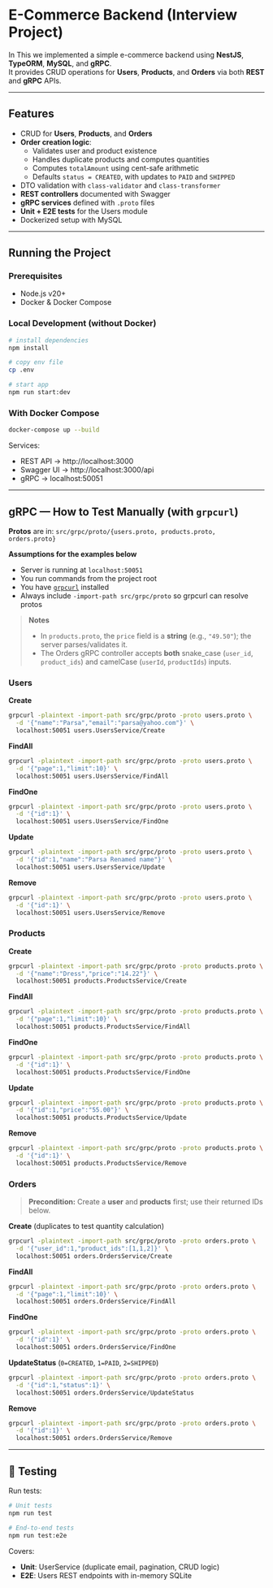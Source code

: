 # E-Commerce Backend (Interview Project)

In This we implemented a simple e-commerce backend using **NestJS**, **TypeORM**, **MySQL**, and **gRPC**.  
It provides CRUD operations for **Users**, **Products**, and **Orders** via both **REST** and **gRPC** APIs.

---

## Features

- CRUD for **Users**, **Products**, and **Orders**
- **Order creation logic**:
  - Validates user and product existence
  - Handles duplicate products and computes quantities
  - Computes `totalAmount` using cent-safe arithmetic
  - Defaults `status = CREATED`, with updates to `PAID` and `SHIPPED`
- DTO validation with `class-validator` and `class-transformer`
- **REST controllers** documented with Swagger
- **gRPC services** defined with `.proto` files
- **Unit + E2E tests** for the Users module
- Dockerized setup with MySQL

---

## Running the Project

### Prerequisites
- Node.js v20+
- Docker & Docker Compose

### Local Development (without Docker)
```bash
# install dependencies
npm install

# copy env file
cp .env

# start app
npm run start:dev
```

### With Docker Compose
```bash
docker-compose up --build
```

Services:
- REST API → http://localhost:3000  
- Swagger UI → http://localhost:3000/api  
- gRPC → localhost:50051

---


## gRPC — How to Test Manually (with `grpcurl`)

**Protos** are in: `src/grpc/proto/{users.proto, products.proto, orders.proto}`

**Assumptions for the examples below**
- Server is running at `localhost:50051`
- You run commands from the project root
- You have [`grpcurl`](https://github.com/fullstorydev/grpcurl) installed
- Always include `-import-path src/grpc/proto` so grpcurl can resolve protos

> **Notes**
> - In `products.proto`, the `price` field is a **string** (e.g., `"49.50"`); the server parses/validates it.
> - The Orders gRPC controller accepts **both** snake_case (`user_id`, `product_ids`) and camelCase (`userId`, `productIds`) inputs.

### Users

**Create**
~~~bash
grpcurl -plaintext -import-path src/grpc/proto -proto users.proto \
  -d '{"name":"Parsa","email":"parsa@yahoo.com"}' \
  localhost:50051 users.UsersService/Create
~~~

**FindAll**
~~~bash
grpcurl -plaintext -import-path src/grpc/proto -proto users.proto \
  -d '{"page":1,"limit":10}' \
  localhost:50051 users.UsersService/FindAll
~~~

**FindOne**
~~~bash
grpcurl -plaintext -import-path src/grpc/proto -proto users.proto \
  -d '{"id":1}' \
  localhost:50051 users.UsersService/FindOne
~~~

**Update**
~~~bash
grpcurl -plaintext -import-path src/grpc/proto -proto users.proto \
  -d '{"id":1,"name":"Parsa Renamed name"}' \
  localhost:50051 users.UsersService/Update
~~~

**Remove**
~~~bash
grpcurl -plaintext -import-path src/grpc/proto -proto users.proto \
  -d '{"id":1}' \
  localhost:50051 users.UsersService/Remove
~~~

### Products

**Create**
~~~bash
grpcurl -plaintext -import-path src/grpc/proto -proto products.proto \
  -d '{"name":"Dress","price":"14.22"}' \
  localhost:50051 products.ProductsService/Create
~~~

**FindAll**
~~~bash
grpcurl -plaintext -import-path src/grpc/proto -proto products.proto \
  -d '{"page":1,"limit":10}' \
  localhost:50051 products.ProductsService/FindAll
~~~

**FindOne**
~~~bash
grpcurl -plaintext -import-path src/grpc/proto -proto products.proto \
  -d '{"id":1}' \
  localhost:50051 products.ProductsService/FindOne
~~~

**Update**
~~~bash
grpcurl -plaintext -import-path src/grpc/proto -proto products.proto \
  -d '{"id":1,"price":"55.00"}' \
  localhost:50051 products.ProductsService/Update
~~~

**Remove**
~~~bash
grpcurl -plaintext -import-path src/grpc/proto -proto products.proto \
  -d '{"id":1}' \
  localhost:50051 products.ProductsService/Remove
~~~

### Orders

> **Precondition:** Create a **user** and **products** first; use their returned IDs below.

**Create** (duplicates to test quantity calculation)
~~~bash
grpcurl -plaintext -import-path src/grpc/proto -proto orders.proto \
  -d '{"user_id":1,"product_ids":[1,1,2]}' \
  localhost:50051 orders.OrdersService/Create
~~~

**FindAll**
~~~bash
grpcurl -plaintext -import-path src/grpc/proto -proto orders.proto \
  -d '{"page":1,"limit":10}' \
  localhost:50051 orders.OrdersService/FindAll
~~~

**FindOne**
~~~bash
grpcurl -plaintext -import-path src/grpc/proto -proto orders.proto \
  -d '{"id":1}' \
  localhost:50051 orders.OrdersService/FindOne
~~~

**UpdateStatus** (`0=CREATED`, `1=PAID`, `2=SHIPPED`)
~~~bash
grpcurl -plaintext -import-path src/grpc/proto -proto orders.proto \
  -d '{"id":1,"status":1}' \
  localhost:50051 orders.OrdersService/UpdateStatus
~~~

**Remove**
~~~bash
grpcurl -plaintext -import-path src/grpc/proto -proto orders.proto \
  -d '{"id":1}' \
  localhost:50051 orders.OrdersService/Remove
~~~

---

## 🧪 Testing

Run tests:

```bash
# Unit tests
npm run test

# End-to-end tests
npm run test:e2e
```

Covers:
- **Unit**: UserService (duplicate email, pagination, CRUD logic)
- **E2E**: Users REST endpoints with in-memory SQLite
